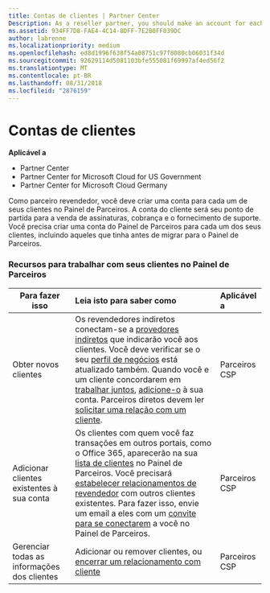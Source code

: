 ```yaml
---
title: Contas de clientes | Partner Center
Description: As a reseller partner, you should make an account for each of your customers in Partner Center. The customer account will be your starting point for selling subscriptions, billing, and providing support.
ms.assetid: 934FF7D8-FAE4-4C14-8DFF-7E2B0FF039DC
author: labrenne
ms.localizationpriority: medium
ms.openlocfilehash: ed8d1996f638f54a08751c97f8080cb06031f34d
ms.sourcegitcommit: 92629114d5081103bfe555081f69997af4ed56f2
ms.translationtype: MT
ms.contentlocale: pt-BR
ms.lasthandoff: 08/31/2018
ms.locfileid: "2876159"
---
```

# <a name="customer-accounts"></a>Contas de clientes

**Aplicável a**

-  Partner Center
-  Partner Center for Microsoft Cloud for US Government
-  Partner Center for Microsoft Cloud Germany

Como parceiro revendedor, você deve criar uma conta para cada um de seus clientes no Painel de Parceiros. A conta do cliente será seu ponto de partida para a venda de assinaturas, cobrança e o fornecimento de suporte. Você precisa criar uma conta do Painel de Parceiros para cada um dos seus clientes, incluindo aqueles que tinha antes de migrar para o Painel de Parceiros.

### <a name="resources-for-working-with-your-customers-on-the-partner-dashboard"></a>Recursos para trabalhar com seus clientes no Painel de Parceiros

|**Para fazer isso**   |**Leia isto para saber como**   |**Aplicável a**|
|-----------------|:----------------------------|:--------------|
|Obter novos clientes|Os revendedores indiretos conectam-se a [provedores indiretos](indirect-reseller-tasks-in-partner-center.md) que indicarão você aos clientes. Você deve verificar se o seu [perfil de negócios](create-a-marketing-profile.md) está atualizado também. Quando você e um cliente concordarem em [trabalhar juntos](responding-to-referrals.md), [adicione-o](add-a-new-customer.md) à sua conta. Parceiros diretos devem ler [solicitar uma relação com um cliente](request-a-relationship-with-a-customer.md).|Parceiros CSP|
|Adicionar clientes existentes à sua conta   | Os clientes com quem você faz transações em outros portais, como o Office 365, aparecerão na sua [lista de clientes](see-your-customer-list.md) no Painel de Parceiros. Você precisará [estabelecer relacionamentos de revendedor](indirect-reseller-tasks-in-partner-center.md) com outros clientes existentes. Para fazer isso, envie um email a eles com um [convite para se conectarem](responding-to-referrals.md) a você no Painel de Parceiros.   | Parceiros CSP   |
|Gerenciar todas as informações dos clientes   | Adicionar ou remover clientes, ou [encerrar um relacionamento com cliente](remove-a-relationship.md)|   Parceiros CSP |